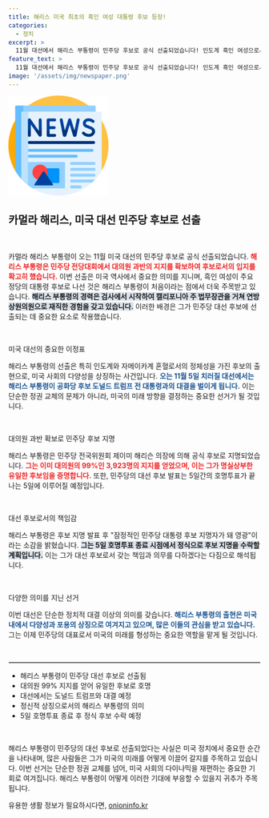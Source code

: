 ```yaml
---
title: 해리스 미국 최초의 흑인 여성 대통령 후보 등장!
categories:
  - 정치
excerpt: >
  11월 대선에서 해리스 부통령이 민주당 후보로 공식 선출되었습니다! 인도계 흑인 여성으로서 역사적인 첫걸음을 내딛은 해리스. 이제 미국 정치의 판도를 바꿀 대결이 펼쳐집니다!
feature_text: >
  11월 대선에서 해리스 부통령이 민주당 후보로 공식 선출되었습니다! 인도계 흑인 여성으로서 역사적인 첫걸음을 내딛은 해리스. 이제 미국 정치의 판도를 바꿀 대결이 펼쳐집니다!
image: '/assets/img/newspaper.png'
---
```


<p><img src="/assets/img/newspaper.png" alt="kimp 속보" /></p>

<h2 data-ke-size="size26">카멀라 해리스, 미국 대선 민주당 후보로 선출</h2>

<p data-ke-size="size16">&nbsp;</p>

<p>카멀라 해리스 부통령이 오는 11월 미국 대선의 민주당 후보로 공식 선출되었습니다. <b><span style="color: #ee2323;">해리스 부통령은 민주당 전당대회에서 대의원 과반의 지지를 확보하여 후보로서의 입지를 확고히 했습니다.</span></b> 이번 선출은 미국 역사에서 중요한 의미를 지니며, 흑인 여성이 주요 정당의 대통령 후보로 나선 것은 해리스 부통령이 처음이라는 점에서 더욱 주목받고 있습니다. <b><span style="background-color: #21538527;">해리스 부통령의 경력은 검사에서 시작하여 캘리포니아 주 법무장관을 거쳐 연방 상원의원으로 재직한 경험을 갖고 있습니다.</span></b> 이러한 배경은 그가 민주당 대선 후보에 선출되는 데 중요한 요소로 작용했습니다.</p>

<p data-ke-size="size16">&nbsp;</p>

<p>미국 대선의 중요한 이정표</p>

<p>해리스 부통령의 선출은 특히 인도계와 자메이카계 혼혈로서의 정체성을 가진 후보의 출현으로, 미국 사회의 다양성을 상징하는 사건입니다. <b><span style="color: #1a5490;">오는 11월 5일 치러질 대선에서는 해리스 부통령이 공화당 후보 도널드 트럼프 전 대통령과의 대결을 벌이게 됩니다.</span></b> 이는 단순한 정권 교체의 문제가 아니라, 미국의 미래 방향을 결정하는 중요한 선거가 될 것입니다.</p>

<p data-ke-size="size16">&nbsp;</p>

<p>대의원 과반 확보로 민주당 후보 지명</p>

<p>해리스 부통령은 민주당 전국위원회 제이미 해리슨 의장에 의해 공식 후보로 지명되었습니다. <b><span style="color: #ee2323;">그는 이미 대의원의 99%인 3,923명의 지지를 얻었으며, 이는 그가 명실상부한 유일한 후보임을 증명합니다.</span></b> 또한, 민주당의 대선 후보 발표는 5일간의 호명투표가 끝나는 5일에 이루어질 예정입니다.</p>

<p data-ke-size="size16">&nbsp;</p>

<p>대선 후보로서의 책임감</p>

<p>해리스 부통령은 후보 지명 발표 후 "잠정적인 민주당 대통령 후보 지명자가 돼 영광"이라는 소감을 밝혔습니다. <b><span style="background-color: #21538527;">그는 5일 호명투표 종료 시점에서 정식으로 후보 지명을 수락할 계획입니다.</span></b> 이는 그가 대선 후보로서 갖는 책임과 의무를 다하겠다는 다짐으로 해석됩니다.</p>

<p data-ke-size="size16">&nbsp;</p>

<p>다양한 의미를 지닌 선거</p>

<p>이번 대선은 단순한 정치적 대결 이상의 의미를 갖습니다. <b><span style="color: #1a5490;">해리스 부통령의 출현은 미국 내에서 다양성과 포용의 상징으로 여겨지고 있으며, 많은 이들의 관심을 받고 있습니다.</span></b> 그는 이제 민주당의 대표로서 미국의 미래를 형성하는 중요한 역할을 맡게 될 것입니다.</p>

<p data-ke-size="size16">&nbsp;</p>

<hr style="border: 1px solid #cccccc;"/>

<ul>
    <li>해리스 부통령이 민주당 대선 후보로 선출됨</li>
    <li>대의원 99% 지지를 얻어 유일한 후보로 호명</li>
    <li>대선에서는 도널드 트럼프와 대결 예정</li>
    <li>정신적 상징으로서의 해리스 부통령의 의미</li>
    <li>5일 호명투표 종료 후 정식 후보 수락 예정</li>
</ul>

<p data-ke-size="size16">&nbsp;</p>

<p>해리스 부통령이 민주당의 대선 후보로 선출되었다는 사실은 미국 정치에서 중요한 순간을 나타내며, 많은 사람들은 그가 미국의 미래를 어떻게 이끌어 갈지를 주목하고 있습니다. 이번 선거는 단순한 정권 교체를 넘어, 미국 사회의 다이나믹을 재편하는 중요한 기회로 여겨집니다. 해리스 부통령이 어떻게 이러한 기대에 부응할 수 있을지 귀추가 주목됩니다.</p>
유용한 생활 정보가 필요하시다면, <a href="https://onioninfo.kr" rel="dofollow">onioninfo.kr</a>


